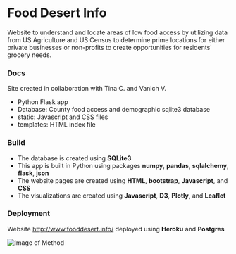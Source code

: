# Food Desert Info

Website to understand and locate areas of low food access by utilizing data from US Agriculture and US Census to determine prime locations for either private businesses or non-profits to create opportunities for residents' grocery needs.

### Docs

Site created in collaboration with Tina C. and Vanich V.

- Python Flask app
- Database: County food access and demographic sqlite3 database
- static: Javascript and CSS files
- templates: HTML index file

### Build

- The database is created using **SQLite3**
- This app is built in Python using packages **numpy**, **pandas**, **sqlalchemy**, **flask**, **json**
- The website pages are created using **HTML**, **bootstrap**, **Javascript**, and **CSS**
- The visualizations are created using **Javascript**, **D3**, **Plotly**, and **Leaflet**

### Deployment

Website http://www.fooddesert.info/ deployed using **Heroku** and **Postgres**


![Image of Method]()
